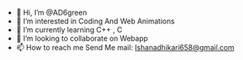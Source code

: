 - 👋 Hi, I’m @AD6green
- 👀 I’m interested in Coding And Web Animations 
- 🌱 I’m currently learning  C++ , C
- 💞️ I’m looking to collaborate on Webapp
- 📫 How to reach me Send Me mail: Ishanadhikari658@gmail.com

<!---
AD6green/AD6green is a ✨ special ✨ repository because its `README.md` (this file) appears on your GitHub profile.
You can click the Preview link to take a look at your changes.
--->
